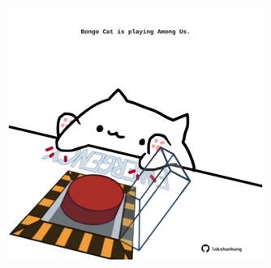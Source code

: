 <!-- built at 02/09/2021, 18:02:01 UTC -->
<p align="center">
  <img width="500" height="500" src="./ReadmeImage.svg">
</p>
